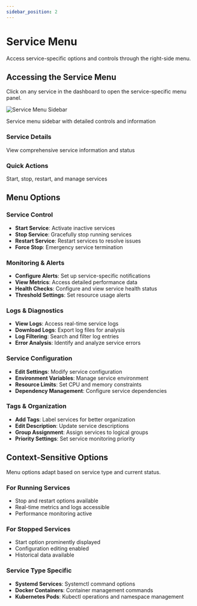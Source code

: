 ```yaml
---
sidebar_position: 2
---
```


# Service Menu

Access service-specific options and controls through the right-side menu.

## Accessing the Service Menu

Click on any service in the dashboard to open the service-specific menu panel.

<div style={{textAlign: 'center', margin: '20px 0'}}>
  <img src="/img/service-sidebar.png" alt="Service Menu Sidebar" class="doc-image" />
  <p style={{fontSize: '14px', color: '#666', marginTop: '8px', fontStyle: 'italic'}}>Service menu sidebar with detailed controls and information</p>
</div>

<div style={{display: 'flex', gap: '20px', margin: '20px 0'}}>
  <div style={{flex: 1, padding: '20px', border: '1px solid #e0e0e0', borderRadius: '8px', background: 'linear-gradient(135deg, #667eea 0%, #764ba2 100%)', color: 'white'}}>
    <h3 style={{marginTop: 0, color: 'white'}}>Service Details</h3>
    <p style={{marginBottom: 0, color: 'white'}}>View comprehensive service information and status</p>
  </div>
  <div style={{flex: 1, padding: '20px', border: '1px solid #e0e0e0', borderRadius: '8px', background: 'linear-gradient(135deg, #f093fb 0%, #f5576c 100%)', color: 'white'}}>
    <h3 style={{marginTop: 0, color: 'white'}}>Quick Actions</h3>
    <p style={{marginBottom: 0, color: 'white'}}>Start, stop, restart, and manage services</p>
  </div>
</div>

## Menu Options

### Service Control
- **Start Service**: Activate inactive services
- **Stop Service**: Gracefully stop running services
- **Restart Service**: Restart services to resolve issues
- **Force Stop**: Emergency service termination

### Monitoring & Alerts
- **Configure Alerts**: Set up service-specific notifications
- **View Metrics**: Access detailed performance data
- **Health Checks**: Configure and view service health status
- **Threshold Settings**: Set resource usage alerts

### Logs & Diagnostics
- **View Logs**: Access real-time service logs
- **Download Logs**: Export log files for analysis
- **Log Filtering**: Search and filter log entries
- **Error Analysis**: Identify and analyze service errors

### Service Configuration
- **Edit Settings**: Modify service configuration
- **Environment Variables**: Manage service environment
- **Resource Limits**: Set CPU and memory constraints
- **Dependency Management**: Configure service dependencies

### Tags & Organization
- **Add Tags**: Label services for better organization
- **Edit Description**: Update service descriptions
- **Group Assignment**: Assign services to logical groups
- **Priority Settings**: Set service monitoring priority

## Context-Sensitive Options

Menu options adapt based on service type and current status.

### For Running Services
- Stop and restart options available
- Real-time metrics and logs accessible
- Performance monitoring active

### For Stopped Services
- Start option prominently displayed
- Configuration editing enabled
- Historical data available

### Service Type Specific
- **Systemd Services**: Systemctl command options
- **Docker Containers**: Container management commands
- **Kubernetes Pods**: Kubectl operations and namespace management

